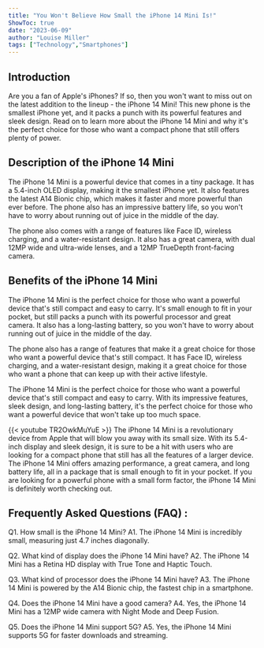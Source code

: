 ```yaml
---
title: "You Won't Believe How Small the iPhone 14 Mini Is!"
ShowToc: true 
date: "2023-06-09"
author: "Louise Miller" 
tags: ["Technology","Smartphones"]
---
```

## Introduction

Are you a fan of Apple's iPhones? If so, then you won't want to miss out on the latest addition to the lineup - the iPhone 14 Mini! This new phone is the smallest iPhone yet, and it packs a punch with its powerful features and sleek design. Read on to learn more about the iPhone 14 Mini and why it's the perfect choice for those who want a compact phone that still offers plenty of power.

## Description of the iPhone 14 Mini

The iPhone 14 Mini is a powerful device that comes in a tiny package. It has a 5.4-inch OLED display, making it the smallest iPhone yet. It also features the latest A14 Bionic chip, which makes it faster and more powerful than ever before. The phone also has an impressive battery life, so you won't have to worry about running out of juice in the middle of the day.

The phone also comes with a range of features like Face ID, wireless charging, and a water-resistant design. It also has a great camera, with dual 12MP wide and ultra-wide lenses, and a 12MP TrueDepth front-facing camera.

## Benefits of the iPhone 14 Mini

The iPhone 14 Mini is the perfect choice for those who want a powerful device that's still compact and easy to carry. It's small enough to fit in your pocket, but still packs a punch with its powerful processor and great camera. It also has a long-lasting battery, so you won't have to worry about running out of juice in the middle of the day.

The phone also has a range of features that make it a great choice for those who want a powerful device that's still compact. It has Face ID, wireless charging, and a water-resistant design, making it a great choice for those who want a phone that can keep up with their active lifestyle.

The iPhone 14 Mini is the perfect choice for those who want a powerful device that's still compact and easy to carry. With its impressive features, sleek design, and long-lasting battery, it's the perfect choice for those who want a powerful device that won't take up too much space.

{{< youtube TR2OwkMuYuE >}} 
The iPhone 14 Mini is a revolutionary device from Apple that will blow you away with its small size. With its 5.4-inch display and sleek design, it is sure to be a hit with users who are looking for a compact phone that still has all the features of a larger device. The iPhone 14 Mini offers amazing performance, a great camera, and long battery life, all in a package that is small enough to fit in your pocket. If you are looking for a powerful phone with a small form factor, the iPhone 14 Mini is definitely worth checking out.

## Frequently Asked Questions (FAQ) :
Q1. How small is the iPhone 14 Mini?
A1. The iPhone 14 Mini is incredibly small, measuring just 4.7 inches diagonally.

Q2. What kind of display does the iPhone 14 Mini have?
A2. The iPhone 14 Mini has a Retina HD display with True Tone and Haptic Touch.

Q3. What kind of processor does the iPhone 14 Mini have?
A3. The iPhone 14 Mini is powered by the A14 Bionic chip, the fastest chip in a smartphone.

Q4. Does the iPhone 14 Mini have a good camera?
A4. Yes, the iPhone 14 Mini has a 12MP wide camera with Night Mode and Deep Fusion.

Q5. Does the iPhone 14 Mini support 5G?
A5. Yes, the iPhone 14 Mini supports 5G for faster downloads and streaming.


